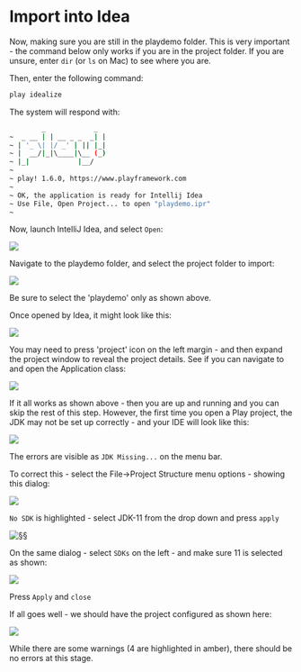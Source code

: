 # Import into Idea

Now, making sure you are still in the playdemo folder. This is very important - the command below only works if you are in the project folder. If you are unsure, enter `dir` (or `ls` on Mac) to see where you are.

Then, enter the following command:

~~~bash
play idealize
~~~

The system will respond with:

~~~bash
        _            _
~  _ __ | | __ _ _  _| |
~ | '_ \| |/ _' | || |_|
~ |  __/|_|\____|\__ (_)
~ |_|            |__/
~
~ play! 1.6.0, https://www.playframework.com
~
~ OK, the application is ready for Intellij Idea
~ Use File, Open Project... to open "playdemo.ipr"
~
~~~


Now, launch IntelliJ Idea, and select `Open`:

![](img/000x.png)

Navigate to the playdemo folder, and select the project folder to import:

![](img/002x.png)

Be sure to select the 'playdemo' only as shown above.

Once opened by Idea, it might look like this:

![](img/003x.png)

You may need to press 'project' icon on the left margin - and then expand the project window to reveal the project details. See if you can navigate to and open the Application class:

![](img/009xx.png)

If it all works as shown above - then you are up and running and you can skip the rest of this step. However, the first time you open a Play project, the JDK may not be set up correctly - and your IDE will look like this:

![](img/004x.png)

The errors are visible as `JDK Missing...` on the menu bar. 

To correct this - select the File->Project Structure menu options - showing this dialog:

![](img/005x.png)

`No SDK` is highlighted - select JDK-11 from the drop down and press `apply`

![	§§](img/006x.png)

On the same dialog - select `SDKs` on the left - and make sure 11 is selected as shown:

![](img/007x.png)

Press `Apply` and `close`

If all goes well - we should have the project configured as shown here:

![](img/009xx.png)

While there are some warnings (4 are highlighted in amber), there should be no errors at this stage.